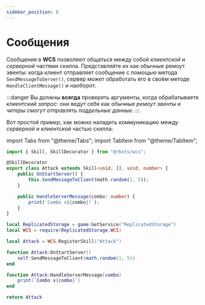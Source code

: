 ```yaml
---
sidebar_position: 8
---
```


# Сообщения

Сообщения в **WCS** позволяют общаться между собой *клиентской* и *серверной* частями скилла.
Представляйте их как обычные ремоут эвенты: когда клиент отправляет сообщение с помощью метода `SendMessageToServer()`, сервер может обработать его
в своём методе `HandleClientMessage()` и наоборот.

:::danger
Вы должны **всегда** проверять аргументы, когда обрабатываете *клиентский запрос*: они ведут себя как обычные *ремоут эвенты* и *читеры* *смогут отправлять поддельные данные*.
:::

Вот *простой пример*, как можно наладить коммуникацию между *серверной* и *клиентской* частью скилла:

import Tabs from "@theme/Tabs";
import TabItem from "@theme/TabItem";

<Tabs groupId="languages">
<TabItem value="TypeScript" default>

```ts title="attack.ts" showLineNumbers
import { Skill, SkillDecorator } from "@rbxts/wcs";

@SkillDecorator
export class Attack extends Skill<void, [], void, number> {
	public OnStartServer() {
		this.SendMessageToClient(math.random(1, 5));
	}

	public HandleServerMessage(combo: number) {
		print(`Combo x${combo}!`);
	}
}
```

</TabItem>
<TabItem value="Luau">

```lua title="attack.lua" showLineNumbers
local ReplicatedStorage = game:GetService("ReplicatedStorage")
local WCS = require(ReplicatedStorage.WCS)

local Attack = WCS.RegisterSkill("Attack")

function Attack:OnStartServer()
	self:SendMessageToClient(math.random(1, 5))
end

function Attack:HandleServerMessage(combo)
	print(`Combo x{combo}`)
end

return Attack
```

</TabItem>
</Tabs>